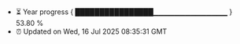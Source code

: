 - ⏳ Year progress { ████████████████▁▁▁▁▁▁▁▁▁▁▁▁▁▁ } 53.80 %
- ⏰ Updated on Wed, 16 Jul 2025 08:35:31 GMT

